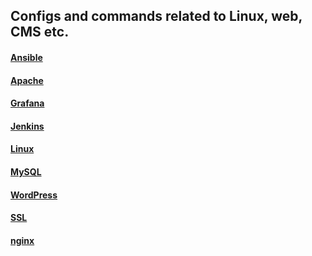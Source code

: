 ## Configs and commands related to Linux, web, CMS etc.


#### [Ansible](https://github.com/CodeBreakerRU/boilerplates/tree/main/Ansible)
#### [Apache](https://github.com/CodeBreakerRU/boilerplates/tree/main/Apache)
#### [Grafana](https://github.com/CodeBreakerRU/boilerplates/tree/main/Grafana)
#### [Jenkins](https://github.com/CodeBreakerRU/boilerplates/tree/main/Jenkins)
#### [Linux](https://github.com/CodeBreakerRU/boilerplates/tree/ee2d8ce6cc73685107d173c90310adf113dac6f8/Linux)
#### [MySQL](https://github.com/CodeBreakerRU/boilerplates/tree/ee2d8ce6cc73685107d173c90310adf113dac6f8/MySQL)
#### [WordPress](https://github.com/CodeBreakerRU/boilerplates/tree/ee2d8ce6cc73685107d173c90310adf113dac6f8/WordPress)
#### [SSL](https://github.com/CodeBreakerRU/boilerplates/tree/ee2d8ce6cc73685107d173c90310adf113dac6f8/SSL)
#### [nginx](https://github.com/CodeBreakerRU/boilerplates/tree/ee2d8ce6cc73685107d173c90310adf113dac6f8/nginx)